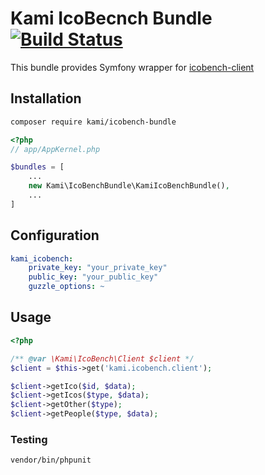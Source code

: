 # Kami IcoBecnch Bundle [![Build Status](https://travis-ci.org/kamilabs/icobench-bundle.svg?branch=master)](https://travis-ci.org/kamilabs/icobench-bundle)

This bundle provides Symfony wrapper for [icobench-client](https://github.com/kamilabs/icobench-client)

## Installation

```bash
composer require kami/icobench-bundle
```

```php 
<?php
// app/AppKernel.php

$bundles = [
    ...
    new Kami\IcoBenchBundle\KamiIcoBenchBundle(),
    ...
]
```

## Configuration
```yaml
kami_icobench:
    private_key: "your_private_key"
    public_key: "your_public_key"
    guzzle_options: ~
```

## Usage
```php
<?php

/** @var \Kami\IcoBench\Client $client */
$client = $this->get('kami.icobench.client');

$client->getIco($id, $data);
$client->getIcos($type, $data);
$client->getOther($type);
$client->getPeople($type, $data);
```

### Testing
```bash
vendor/bin/phpunit
```
